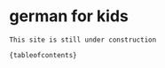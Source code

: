 # german for kids
 
```{warning}
This site is still under construction
```
 

 
```{tableofcontents}```